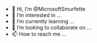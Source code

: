 - 👋 Hi, I’m @MicrosoftSmurfette
- 👀 I’m interested in ...
- 🌱 I’m currently learning ...
- 💞️ I’m looking to collaborate on ...
- 📫 How to reach me ...

<!---
MicrosoftSmurfette/MicrosoftSmurfette is a ✨ special ✨ repository because its `README.md` (this file) appears on your GitHub profile.
You can click the Preview link to take a look at your changes.
--->
